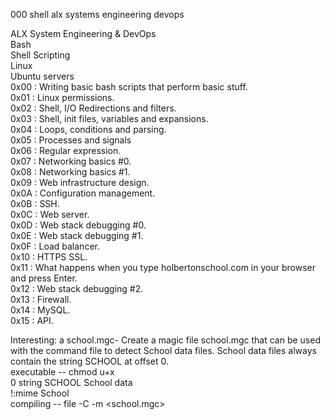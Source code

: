  000 shell alx systems engineering devops  

 ALX System Engineering & DevOps  
Bash  
Shell Scripting  
Linux  
Ubuntu servers  
0x00 : Writing basic bash scripts that perform basic stuff.  
0x01 : Linux permissions.  
0x02 : Shell, I/O Redirections and filters.  
0x03 : Shell, init files, variables and expansions.  
0x04 : Loops, conditions and parsing.    
0x05 : Processes and signals  
0x06 : Regular expression.  
0x07 : Networking basics #0.  
0x08 : Networking basics #1.  
0x09 : Web infrastructure design.  
0x0A : Configuration management.  
0x0B : SSH.    
0x0C : Web server.  
0x0D : Web stack debugging #0.  
0x0E : Web stack debugging #1.  
0x0F : Load balancer.  
0x10 : HTTPS SSL.  
0x11 : What happens when you type holbertonschool.com in your browser and press Enter.  
0x12 : Web stack debugging #2.  
0x13 : Firewall.  
0x14 : MySQL.  
0x15 : API.  

 Interesting: a school.mgc- Create a magic file school.mgc that can be used with the command file to detect School data files. School data files always contain the string SCHOOL at offset 0.    
 executable -- chmod u+x <filename>  
  0 string SCHOOL School data  
  !:mime School  
  compiling -- file -C -m <school.mgc>  
 
